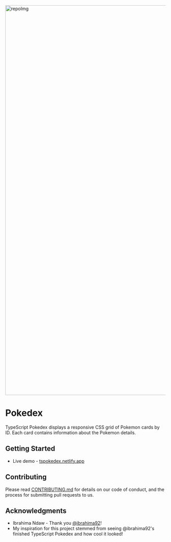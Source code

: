<img width="1221" alt="repoImg" src="https://user-images.githubusercontent.com/48612525/83679747-c1008100-a594-11ea-8f4a-2f68e2b8da4b.png">

# Pokedex
TypeScript Pokedex displays a responsive CSS grid of Pokemon cards by ID. Each card contains information about the Pokemon details.

## Getting Started

* Live demo - [tspokedex.netlify.app](https://tspokedex.netlify.app/)

## Contributing

Please read [CONTRIBUTING.md](https://github.com/tannercd/typescript-pokedex/blob/master/CONTRIBUTING.md) for details on our code of conduct, and the process for submitting pull requests to us.

## Acknowledgments

* Ibrahima Ndaw - Thank you [@ibrahima92](https://github.com/ibrahima92)! 
* My inspiration for this project stemmed from seeing @ibrahima92's finished TypeScript Pokedex and how cool it looked!
